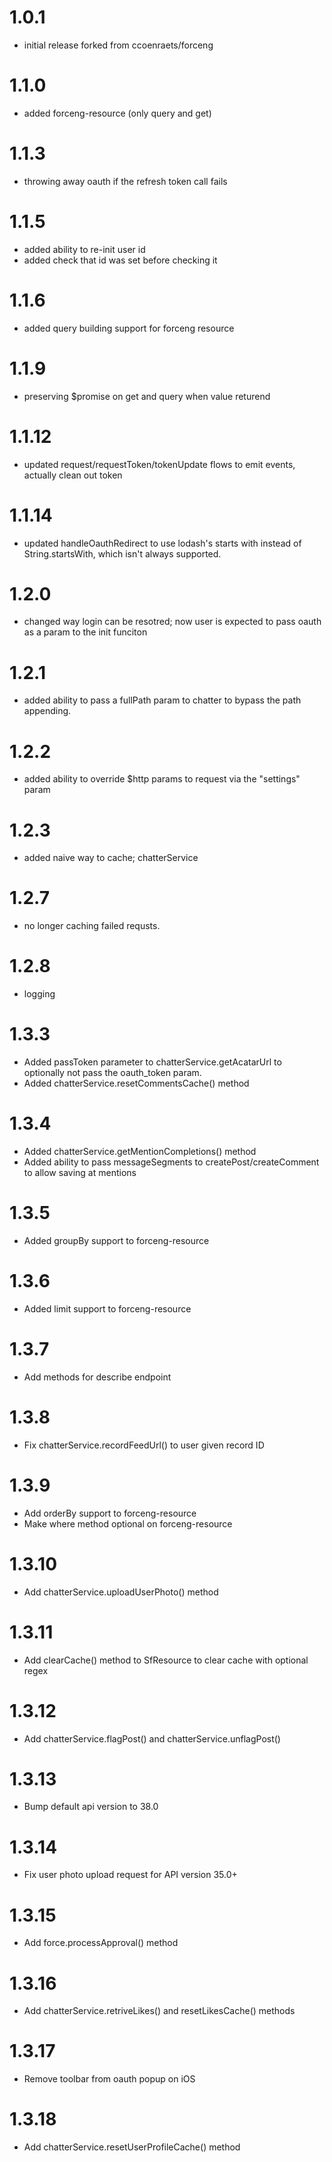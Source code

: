 # 1.0.1
- initial release forked from ccoenraets/forceng

# 1.1.0
- added forceng-resource (only query and get)

# 1.1.3
- throwing away oauth if the refresh token call fails

# 1.1.5
- added ability to re-init user id
- added check that id was set before checking it

# 1.1.6
- added query building support for forceng resource

# 1.1.9
- preserving $promise on get and query when value returend

# 1.1.12
- updated request/requestToken/tokenUpdate flows to emit events,
  actually clean out token

# 1.1.14
- updated handleOauthRedirect to use lodash's starts with instead of
  String.startsWith, which isn't always supported.

# 1.2.0
- changed way login can be resotred; now user is expected
  to pass oauth as a param to the init funciton

# 1.2.1
- added ability to pass a fullPath param to chatter to bypass the
  path appending.

# 1.2.2
- added ability to override $http params to request via the "settings" param

# 1.2.3
- added naive way to cache; chatterService

# 1.2.7
- no longer caching failed requsts.

# 1.2.8
- logging

# 1.3.3
- Added passToken parameter to chatterService.getAcatarUrl to optionally
  not pass the oauth_token param.
- Added chatterService.resetCommentsCache() method

# 1.3.4
- Added chatterService.getMentionCompletions() method
- Added ability to pass messageSegments to createPost/createComment to allow
  saving at mentions

# 1.3.5
- Added groupBy support to forceng-resource

# 1.3.6
- Added limit support to forceng-resource

# 1.3.7
- Add methods for describe endpoint

# 1.3.8
- Fix chatterService.recordFeedUrl() to user given record ID

# 1.3.9
- Add orderBy support to forceng-resource
- Make where method optional on forceng-resource

# 1.3.10
- Add chatterService.uploadUserPhoto() method

# 1.3.11
- Add clearCache() method to SfResource to clear cache with optional regex

# 1.3.12
- Add chatterService.flagPost() and chatterService.unflagPost()

# 1.3.13
- Bump default api version to 38.0

# 1.3.14
- Fix user photo upload request for API version 35.0+

# 1.3.15
- Add force.processApproval() method

# 1.3.16
- Add chatterService.retriveLikes() and resetLikesCache() methods

# 1.3.17
- Remove toolbar from oauth popup on iOS

# 1.3.18
- Add chatterService.resetUserProfileCache() method
